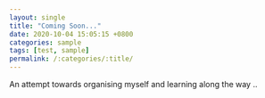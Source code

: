 ```yaml
---
layout: single
title: "Coming Soon..."
date: 2020-10-04 15:05:15 +0800
categories: sample
tags: [test, sample]
permalink: /:categories/:title/
---
```


An attempt towards organising myself and learning along the way ..
